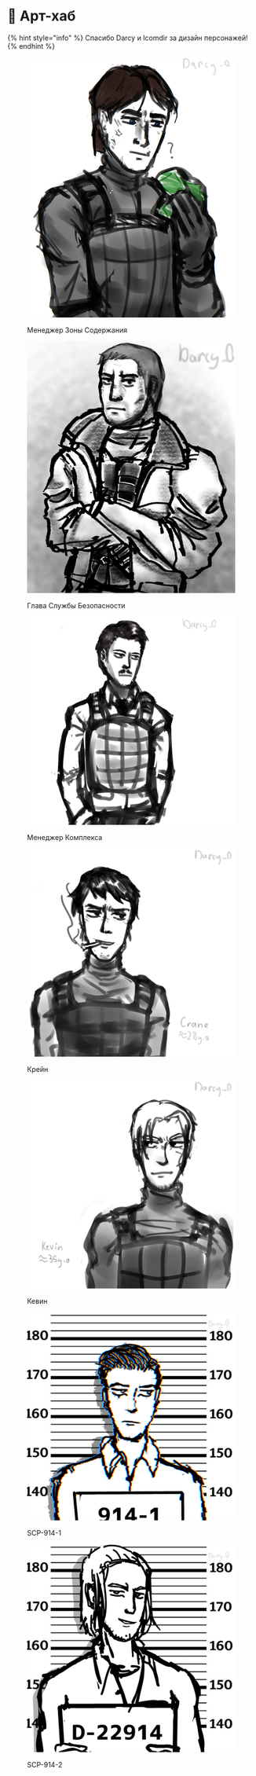# 🚀 Арт-хаб

{% hint style="info" %}
Спасибо Darcy и Icomdir за дизайн персонажей!
{% endhint %}

<div>

<figure><img src="../../.gitbook/assets/Zone Manager" alt=""><figcaption><p>Менеджер Зоны Содержания</p></figcaption></figure>

 

<figure><img src="../../.gitbook/assets/Head of Security" alt=""><figcaption><p>Глава Службы Безопасности</p></figcaption></figure>

 

<figure><img src="../../.gitbook/assets/Facility Manager" alt=""><figcaption><p>Менеджер Комплекса</p></figcaption></figure>

</div>

<div>

<figure><img src="../../.gitbook/assets/Krejn" alt=""><figcaption><p>Крейн</p></figcaption></figure>

 

<figure><img src="../../.gitbook/assets/Kevin" alt=""><figcaption><p>Кевин</p></figcaption></figure>

</div>

<div>

<figure><img src="../../.gitbook/assets/SCP-914-1" alt=""><figcaption><p>SCP-914-1</p></figcaption></figure>

 

<figure><img src="../../.gitbook/assets/SCP-914-2" alt=""><figcaption><p>SCP-914-2</p></figcaption></figure>

</div>
